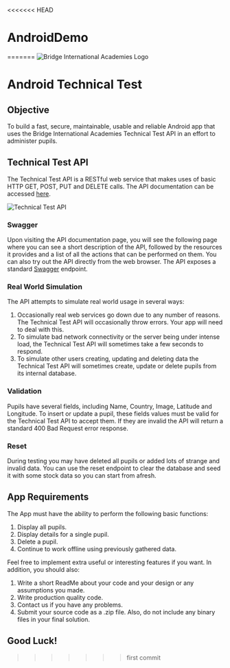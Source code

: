 <<<<<<< HEAD
# AndroidDemo
=======
![Bridge International Academies Logo](https://raw.githubusercontent.com/BridgeInternationalAcademies/AndroidTechnicalTest/master/Banner%20Logo%20280x60.png)

# Android Technical Test

## Objective

To build a fast, secure, maintainable, usable and reliable Android app that uses the Bridge International Academies Technical Test API in an effort to administer pupils.

## Technical Test API

The Technical Test API is a RESTful web service that makes uses of basic HTTP GET, POST, PUT and DELETE calls. The API documentation can be accessed [here](https://bridgetechnicaltest.azurewebsites.net/).

![Technical Test API](https://raw.githubusercontent.com/BridgeInternationalAcademies/AndroidTechnicalTest/master/Technical%20Test%20API.png)

### Swagger

Upon visiting the API documentation page, you will see the following page where you can see a short description of the API, followed by the resources it provides and a list of all the actions that can be performed on them. You can also try out the API directly from the web browser. The API exposes a standard [Swagger](http://swagger.io/) endpoint.

### Real World Simulation

The API attempts to simulate real world usage in several ways:

1. Occasionally real web services go down due to any number of reasons. The Technical Test API will occasionally throw errors. Your app will need to deal with this.
2. To simulate bad network connectivity or the server being under intense load, the Technical Test API will sometimes take a few seconds to respond.
3. To simulate other users creating, updating and deleting data the Technical Test API will sometimes create, update or delete pupils from its internal database.

### Validation

Pupils have several fields, including Name, Country, Image, Latitude and Longitude. To insert or update a pupil, these fields values must be valid for the Technical Test API to accept them. If they are invalid the API will return a standard 400 Bad Request error response.

### Reset

During testing you may have deleted all pupils or added lots of strange and invalid data. You can use the reset endpoint to clear the database and seed it with some stock data so you can start from afresh.

## App Requirements

The App must have the ability to perform the following basic functions:

1. Display all pupils.
2. Display details for a single pupil.
3. Delete a pupil.
4. Continue to work offline using previously gathered data.

Feel free to implement extra useful or interesting features if you want. In addition, you should also:

1. Write a short ReadMe about your code and your design or any assumptions you made.
2. Write production quality code.
3. Contact us if you have any problems.
4. Submit your source code as a .zip file. Also, do not include any binary files in your final solution.

## Good Luck!
>>>>>>> first commit

